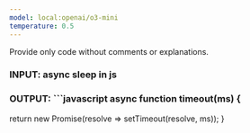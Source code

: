 ```yaml
---
model: local:openai/o3-mini
temperature: 0.5
---
```

Provide only code without comments or explanations.
### INPUT:                                                                                                                                           async sleep in js
### OUTPUT:                                                                                                                                          ```javascript                                                                                                                                        async function timeout(ms) {
  return new Promise(resolve => setTimeout(resolve, ms));
}
```
